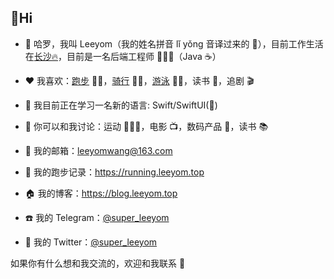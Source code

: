 ## 👋Hi 

- 👋 哈罗，我叫 Leeyom（我的姓名拼音 lǐ yǒng 音译过来的 🤣），目前工作生活在[长沙🔥](https://github.com/chuyao/changsha-IT)，目前是一名后端工程师 👨🏻‍💻（Java ☕️）

- ❤️ 我喜欢：[跑步](https://running.leeyom.top) 🏃🏻，[骑行](https://www.strava.com/athletes/leeyom) 🚴🏻，[游泳](https://www.strava.com/athletes/leeyom) 🏊🏻，读书 📖，追剧 🎬

- 🔭 我目前正在学习一名新的语言: Swift/SwiftUI()
- 💬 你可以和我讨论：运动 🏃🏻‍♂️，电影 📺，数码产品 📱，读书 📚
- 📮 我的邮箱：leeyomwang@163.com
- 🏃 我的跑步记录：https://running.leeyom.top
- 🏠 我的博客：https://blog.leeyom.top
- ☎️ 我的 Telegram：[@super_leeyom](https://t.me/super_leeyom)
- 🐧 我的 Twitter：[@super_leeyom](https://twitter.com/super_leeyom)

如果你有什么想和我交流的，欢迎和我联系 💬
